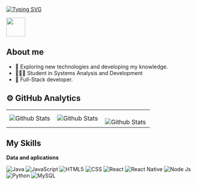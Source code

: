 [![Typing SVG](https://readme-typing-svg.herokuapp.com/?color=ffbb00&size=35&center=true&vCenter=true&width=1000&lines=Welcome!!+I+Hope+you+like+it+%3A%29)](https://git.io/typing-svg)

<img src="https://media.tenor.com/8tgG_KyJqqwAAAAi/happy-happy-happy-happy.gif" width="50" /> 

## About me
- 🧐 Exploring new technologies and developing my knowledge.
- 👩🏻‍🎓  Student in Systems Analysis and Development
- 🌱 Full-Stack developer.

## ⚙️ GitHub Analytics
<table>
  <tr>
    <td>
      <img
        align="left"
        src="https://github-readme-stats.vercel.app/api?username=bycmlla&theme=dark&hide_border=false&include_all_commits=true"
        alt="Github Stats"
      />
    </td>
    <td>
      <img
        align="left"
        src="https://github-readme-stats.vercel.app/api/top-langs/?username=bycmlla&theme=dark&hide_border=false&include_all_commits=true&count_private=true&layout=compact"
        alt="Github Stats"
      />
    </td>
    <td>
      <br />
      <img
        align="left"
        src="https://github-readme-streak-stats.herokuapp.com/?user=bycmlla&theme=dark&hide_border=false"
        alt="Github Stats"
      />
    </td>
  </tr>
</table>

## My Skills

**Data and aplications**

![Java](https://img.shields.io/badge/-Java-333333?style=flat&logo=Java&logoColor=007396)
![JavaScript](https://img.shields.io/badge/-JavaScript-333333?style=flat&logo=javascript)
![HTML5](https://img.shields.io/badge/-HTML5-333333?style=flat&logo=HTML5)
![CSS](https://img.shields.io/badge/-CSS-333333?style=flat&logo=CSS3&logoColor=1572B6)
![React](https://img.shields.io/badge/-React-333333?style=flat&logo=react)
![React Native](https://img.shields.io/badge/-React%20Native-333333?style=flat&logo=react)
![Node Js](https://img.shields.io/badge/-Node%20Js-333333?style=flat&logo=nodedotjs)
![Python](https://img.shields.io/badge/-Python-333333?style=flat&logo=python)
![MySQL](https://img.shields.io/badge/-MySQL-333333?style=flat&logo=mysql)
